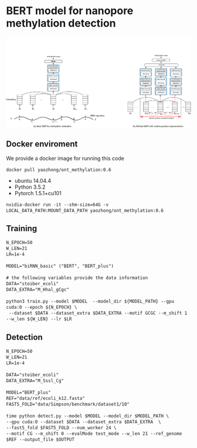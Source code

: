 # BERT model for nanopore methylation detection


![](figures/BERT_model_refined.png)

## Docker enviroment
We provide a docker image for running this code
```
docker pull yaozhong/ont_methylation:0.6
```
* ubuntu 14.04.4
* Python 3.5.2
* Pytorch 1.5.1+cu101
```
nvidia-docker run -it --shm-size=64G -v LOCAL_DATA_PATH:MOUNT_DATA_PATH yaozhong/ont_methylation:0.6
```

## Training

```
N_EPOCH=50
W_LEN=21
LR=1e-4

MODEL="biRNN_basic" ("BERT", "BERT_plus")

# the following variables provide the data information
DATA="stoiber_ecoli"
DATA_EXTRA="M_Hhal_gCgc"

python3 train.py --model $MODEL  --model_dir ${MODEL_PATH} --gpu cuda:0 --epoch ${N_EPOCH} \
 --dataset $DATA --dataset_extra $DATA_EXTRA --motif GCGC --m_shift 1 --w_len ${W_LEN} --lr $LR  

```

## Detection
```
N_EPOCH=50
W_LEN=21
LR=1e-4

DATA="stoiber_ecoli"
DATA_EXTRA="M_Sssl_Cg"

MODEL="BERT_plus" 
REF="data/ref/ecoli_k12.fasta"
FAST5_FOLD="data/Simpson/benchmark/dataset1/10"

time python detect.py --model $MODEL --model_dir $MODEL_PATH \
--gpu cuda:0 --dataset $DATA --dataset_extra $DATA_EXTRA  \
--fast5_fold $FAST5_FOLD --num_worker 24 \
--motif CG --m_shift 0 --evalMode test_mode --w_len 21 --ref_genome $REF --output_file $OUTPUT
```
